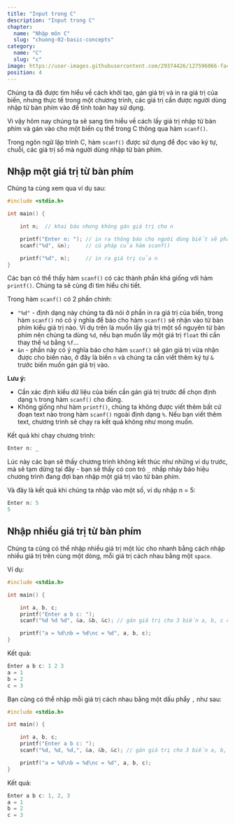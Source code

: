 ```yaml
---
title: "Input trong C"
description: "Input trong C"
chapter:
  name: "Nhập môn C"
  slug: "chuong-02-basic-concepts"
category:
  name: "C"
  slug: "c"
image: https://user-images.githubusercontent.com/29374426/127596066-fa46df01-982f-4a72-b6d1-f7d8f5c5a9b3.png
position: 4
---
```


Chúng ta đã được tìm hiểu về cách khởi tạo, gán giá trị và in ra giá trị của biến, nhưng thực tế trong một chương trình, các giá trị cần được người dùng nhập từ bàn phím vào để tính toán hay sử dụng.

Vì vậy hôm nay chúng ta sẽ sang tìm hiểu về cách lấy giá trị nhập từ bàn phím và gán vào cho một biến cụ thể trong C thông qua hàm `scanf()`.

Trong ngôn ngữ lập trình C, hàm `scanf()` được sử dụng để đọc vào ký tự, chuỗi, các giá trị số mà người dùng nhập từ bàn phím.

## Nhập một giá trị từ bàn phím

Chúng ta cùng xem qua ví dụ sau:

```cpp
#include <stdio.h>

int main() {

    int n;  // khai báo nhưng không gán giá trị cho n

    printf("Enter n: "); // in ra thông báo cho người dùng biết sẽ phải làm gì
    scanf("%d", &n);     // cú pháp của hàm scanf()

    printf("%d", n);     // in ra giá trị của n
}
```

Các bạn có thể thấy hàm `scanf()` có các thành phần khá giống với hàm `printf()`. Chúng ta sẽ cùng đi tìm hiểu chi tiết.

Trong hàm `scanf()` có 2 phần chính:

- `"%d"` - định dạng này chúng ta đã nói ở phần in ra giá trị của biến, trong hàm `scanf()` nó có ý nghĩa để báo cho hàm `scanf()` sẽ nhận vào từ bàn phím kiểu giá trị nào. Ví dụ trên là muốn lấy giá trị một số nguyên từ bàn phím nên chúng ta dùng `%d`, nếu bạn muốn lấy một giá trị `float` thì cần thay thế `%d` bằng `%f`...
- `&n` - phần này có ý nghĩa báo cho hàm `scanf()` sẽ gán giá trị vừa nhận được cho biến nào, ở đây là biến `n` và chúng ta cần viết thêm ký tự `&` trước biến muốn gán giá trị vào.

**Lưu ý:**

- Cần xác định kiểu dữ liệu của biến cần gán giá trị trước để chọn định dạng `%` trong hàm `scanf()` cho đúng.
- Không giống như hàm `printf()`, chúng ta không được viết thêm bất cứ đoạn text nào trong hàm `scanf()` ngoài định dạng `%`. Nếu bạn viết thêm text, chương trình sẽ chạy ra kết quả không như mong muốn.

Kết quả khi chạy chương trình:

```cpp
Enter n: _
```

Lúc này các bạn sẽ thấy chương trình không kết thúc như những ví dụ trước, mà sẽ tạm dừng tại đây - bạn sẽ thấy có con trỏ `_` nhấp nháy báo hiệu chương trình đang đợi bạn nhập một giá trị vào từ bàn phím.

Và đây là kết quả khi chúng ta nhập vào một số, ví dụ nhập n = 5:

```cpp
Enter n: 5
5
```

## Nhập nhiều giá trị từ bàn phím

Chúng ta cũng có thể nhập nhiều giá trị một lúc cho nhanh bằng cách nhập nhiều giá trị trên cùng một dòng, mỗi giá trị cách nhau bằng một `space`.

Ví dụ:

```cpp
#include <stdio.h>

int main() {

    int a, b, c;
    printf("Enter a b c: ");
    scanf("%d %d %d", &a, &b, &c); // gán giá trị cho 3 biến a, b, c cùng một lần

    printf("a = %d\nb = %d\nc = %d", a, b, c);
}
```

Kết quả:

```cpp
Enter a b c: 1 2 3
a = 1
b = 2
c = 3
```

Bạn cũng có thể nhập mỗi giá trị cách nhau bằng một dấu phẩy `,` như sau:

```cpp
#include <stdio.h>

int main() {

    int a, b, c;
    printf("Enter a b c: ");
    scanf("%d, %d, %d,", &a, &b, &c); // gán giá trị cho 3 biến a, b, c cùng một lần

    printf("a = %d\nb = %d\nc = %d", a, b, c);
}
```

Kết quả:

```cpp
Enter a b c: 1, 2, 3
a = 1
b = 2
c = 3
```
